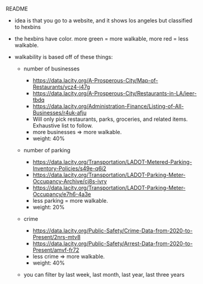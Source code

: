 README

- idea is that you go to a website, and it shows los angeles but classified to hexbins
- the hexbins have color. more green = more walkable, more red = less walkable.
- walkability is based off of these things:
	
	- number of businesses  
		- https://data.lacity.org/A-Prosperous-City/Map-of-Restaurants/ycz4-j47g
		- https://data.lacity.org/A-Prosperous-City/Restaurants-in-LA/ieer-tbdq
		- https://data.lacity.org/Administration-Finance/Listing-of-All-Businesses/r4uk-afju
		- Will only pick restaurants, parks, groceries, and related items. Exhaustive list to follow.
		- more businesses => more walkable.
		- weight: 40%


	- number of parking
		- https://data.lacity.org/Transportation/LADOT-Metered-Parking-Inventory-Policies/s49e-q6j2
		- https://data.lacity.org/Transportation/LADOT-Parking-Meter-Occupancy-Archive/cj8s-ivry
		- https://data.lacity.org/Transportation/LADOT-Parking-Meter-Occupancy/e7h6-4a3e
		- less parking = more walkable.
		- weight: 20%


	- crime
		- https://data.lacity.org/Public-Safety/Crime-Data-from-2020-to-Present/2nrs-mtv8
		- https://data.lacity.org/Public-Safety/Arrest-Data-from-2020-to-Present/amvf-fr72
		- less crime => more walkable. 
		- weight: 40%


	- you can filter by last week, last month, last year, last three years






